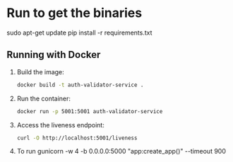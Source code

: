 # Run to get the binaries
sudo apt-get update
pip install -r requirements.txt

## Running with Docker

1. Build the image:
   ```sh
   docker build -t auth-validator-service .
   ```

2. Run the container:
   ```sh
   docker run -p 5001:5001 auth-validator-service
   ```

3. Access the liveness endpoint:
   ```sh
   curl -O http://localhost:5001/liveness
   ```
4. To run 
   gunicorn -w 4 -b 0.0.0.0:5000 "app:create_app()" --timeout 900